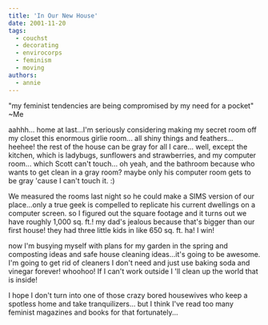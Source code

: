 ```yaml
---
title: 'In Our New House'
date: 2001-11-20
tags:
  - couchst
  - decorating
  - envirocorps
  - feminism
  - moving
authors:
  - annie
---
```


"my feminist tendencies are being compromised by my need for a pocket" ~Me

aahhh... home at last...I'm seriously considering making my secret room off my closet this enormous girlie room... all shiny things and feathers... heehee! the rest of the house can be gray for all I care... well, except the kitchen, which is ladybugs, sunflowers and strawberries, and my computer room... which Scott can't touch... oh yeah, and the bathroom because who wants to get clean in a gray room? maybe only his computer room gets to be gray 'cause I can't touch it. :)

We measured the rooms last night so he could make a SIMS version of our place...only a true geek is compelled to replicate his current dwellings on a computer screen. so I figured out the square footage and it turns out we have roughly 1,000 sq. ft.! my dad's jealous because that's bigger than our first house! they had three little kids in like 650 sq. ft. ha! I win!

now I'm busying myself with plans for my garden in the spring and composting ideas and safe house cleaning ideas...it's going to be awesome. I'm going to get rid of cleaners I don't need and just use baking soda and vinegar forever! whoohoo! If I can't work outside I 'll clean up the world that is inside!

I hope I don't turn into one of those crazy bored housewives who keep a spotless home and take tranquilizers... but I think I've read too many feminist magazines and books for that fortunately...
